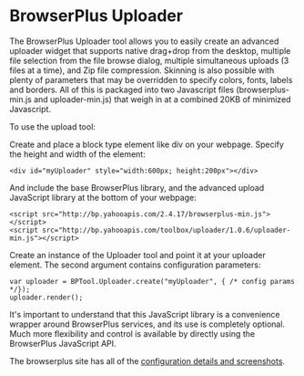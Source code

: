 # BrowserPlus Uploader

The BrowserPlus Uploader tool allows you to easily create an advanced uploader widget that supports native drag+drop from
the desktop, multiple file selection from the file browse dialog, multiple simultaneous uploads (3 files at a time), and
Zip file compression. Skinning is also possible with plenty of parameters that may be overridden to specify colors, fonts,
labels and borders. All of this is packaged into two Javascript files (browserplus-min.js and uploader-min.js) that weigh
in at a combined 20KB of minimized Javascript.

To use the upload tool:

Create and place a block type element like div on your webpage. Specify the height and width of the element:

    <div id="myUploader" style="width:600px; height:200px"></div> 

And include the base BrowserPlus library, and the advanced upload JavaScript library at the bottom of your webpage:

    <script src="http://bp.yahooapis.com/2.4.17/browserplus-min.js"></script>  
    <script src="http://bp.yahooapis.com/toolbox/uploader/1.0.6/uploader-min.js"></script>  

Create an instance of the Uploader tool and point it at your uploader element. The second argument contains configuration
parameters:

    var uploader = BPTool.Uploader.create("myUploader", { /* config params */});  
    uploader.render();

It's important to understand that this JavaScript library is a convenience wrapper around BrowserPlus services, and its
use is completely optional. Much more flexibility and control is available by directly using the BrowserPlus JavaScript
API.

The browserplus site has all of the 
[configuration details and screenshots](http://browserplus.yahoo.com/developer/web/toolbox/upload/).
